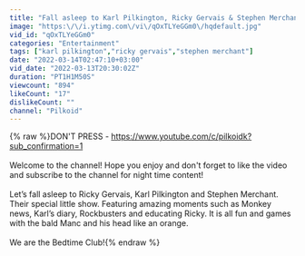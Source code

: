 ```yaml
---
title: "Fall asleep to Karl Pilkington, Ricky Gervais & Stephen Merchant XFM Show Bedtime club"
image: "https:\/\/i.ytimg.com\/vi\/qOxTLYeGGm0\/hqdefault.jpg"
vid_id: "qOxTLYeGGm0"
categories: "Entertainment"
tags: ["karl pilkington","ricky gervais","stephen merchant"]
date: "2022-03-14T02:47:10+03:00"
vid_date: "2022-03-13T20:30:02Z"
duration: "PT1H1M50S"
viewcount: "894"
likeCount: "17"
dislikeCount: ""
channel: "Pilkoid"
---
```

{% raw %}DON'T PRESS - <a rel="nofollow" target="blank" href="https://www.youtube.com/c/pilkoidk?sub_confirmation=1">https://www.youtube.com/c/pilkoidk?sub_confirmation=1</a><br /><br />Welcome to the channel! Hope you enjoy and don't forget to like the video and subscribe to the channel for night time content!<br /><br />Let’s fall asleep to Ricky Gervais, Karl Pilkington and Stephen Merchant. Their special little show. Featuring amazing moments such as Monkey news, Karl’s diary, Rockbusters and educating Ricky. It is all fun and games with the bald Manc and his head like an orange. <br /><br />We are the Bedtime Club!{% endraw %}
